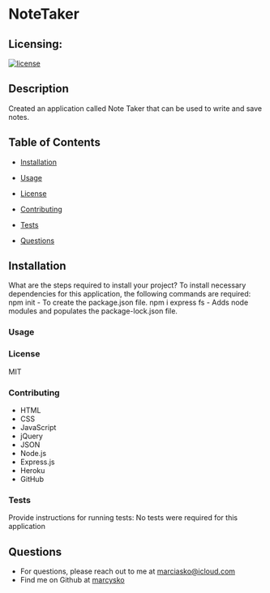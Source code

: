 # NoteTaker


## Licensing:
  [![license](https://img.shields.io/badge/license-MIT-yellow)](https://shields.io)

## Description
Created an application called Note Taker that can be used to write and save notes. 
## Table of Contents
  * [Installation](#Installation)
  * [Usage](#Usage)
  
  * [License](#License)
  
  * [Contributing](#Contributing)
  
  * [Tests](#Tests)
  
  * [Questions](#Questions)
## Installation
What are the steps required to install your project?
To install necessary dependencies for this application, the following commands are required:
npm init - To create the package.json file.
npm i express fs - Adds node modules and populates the package-lock.json file.
### Usage

### License
MIT
### Contributing
- HTML 
- CSS 
- JavaScript 
- jQuery 
- JSON 
- Node.js 
- Express.js 
- Heroku 
- GitHub 

### Tests
Provide instructions for running tests:
No tests were required for this application
## Questions
* For questions, please reach out to me at marciasko@icloud.com
* Find me on Github at [marcysko](http://github.com/marcysko)
